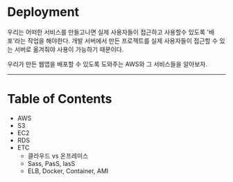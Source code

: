 # Deployment

우리는 어떠한 서비스를 만들고나면 실제 사용자들이 접근하고 사용할수 있도록 '배포'라는 작업을 해야한다. 개발 서버에서 만든 프로젝트를 실제 사용자들이 접근할 수 있는 서버로 옮겨줘야 사용이 가능하기 때문이다.

우리가 만든 웹앱을 배포할 수 있도록 도와주는 AWS와 그 서비스들을 알아보자.

---

# Table of Contents

- AWS
- S3
- EC2
- RDS
- ETC
  - 클라우드 vs 온프레미스
  - Sass, PasS, IasS
  - ELB, Docker, Container, AMI
